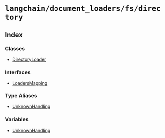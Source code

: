 `langchain/document_loaders/fs/directory`
=========================================

Index[](#index "Direct link to Index")
---------------------------------------

### Classes[](#classes "Direct link to Classes")

*   [DirectoryLoader](/docs/api/document_loaders_fs_directory/classes/DirectoryLoader)

### Interfaces[](#interfaces "Direct link to Interfaces")

*   [LoadersMapping](/docs/api/document_loaders_fs_directory/interfaces/LoadersMapping)

### Type Aliases[](#type-aliases "Direct link to Type Aliases")

*   [UnknownHandling](/docs/api/document_loaders_fs_directory/types/UnknownHandling)

### Variables[](#variables "Direct link to Variables")

*   [UnknownHandling](/docs/api/document_loaders_fs_directory/variables/UnknownHandling)